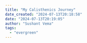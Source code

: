 ```yaml
---
title: "My Calisthenics Journey"
date_created: "2024-07-13T20:18:58"
date: "2024-07-13T20:19:05"
author: "Sushant Vema"
tags:
  - "evergreen"
---
```



